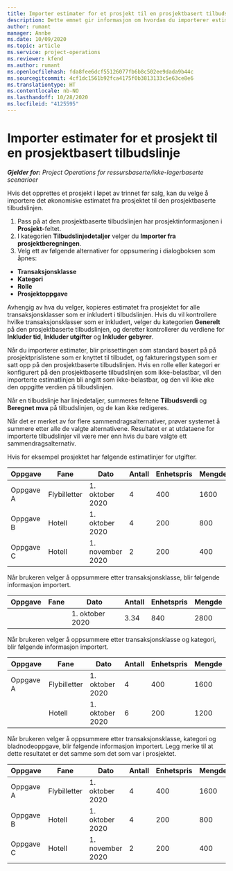 ```yaml
---
title: Importer estimater for et prosjekt til en prosjektbasert tilbudslinje
description: Dette emnet gir informasjon om hvordan du importerer estimater fra et prosjekt til en tilbudslinje.
author: rumant
manager: Annbe
ms.date: 10/09/2020
ms.topic: article
ms.service: project-operations
ms.reviewer: kfend
ms.author: rumant
ms.openlocfilehash: fda8fee6dcf55126077fb6b8c502ee9dada9b44c
ms.sourcegitcommit: 4cf1dc1561b92fca4175f0b3813133c5e63ce8e6
ms.translationtype: HT
ms.contentlocale: nb-NO
ms.lasthandoff: 10/28/2020
ms.locfileid: "4125595"
---
```

# <a name="import-estimates-for-a-project-to-a-project-based-quote-line"></a>Importer estimater for et prosjekt til en prosjektbasert tilbudslinje

_**Gjelder for:** Project Operations for ressursbaserte/ikke-lagerbaserte scenarioer_


Hvis det opprettes et prosjekt i løpet av trinnet før salg, kan du velge å importere det økonomiske estimatet fra prosjektet til den prosjektbaserte tilbudslinjen.

1. Pass på at den prosjektbaserte tilbudslinjen har prosjektinformasjonen i **Prosjekt**-feltet.
2. I kategorien **Tilbudslinjedetaljer** velger du **Importer fra prosjektberegningen**.
3. Velg ett av følgende alternativer for oppsumering i dialogboksen som åpnes:

  - **Transaksjonsklasse**
  - **Kategori**
  - **Rolle** 
  - **Prosjektoppgave**

Avhengig av hva du velger, kopieres estimatet fra prosjektet for alle transaksjonsklasser som er inkludert i tilbudslinjen. Hvis du vil kontrollere hvilke transaksjonsklasser som er inkludert, velger du kategorien **Generelt** på den prosjektbaserte tilbudslinjen, og deretter kontrollerer du verdiene for **Inkluder tid**, **Inkluder utgifter** og **Inkluder gebyrer**.

Når du importerer estimater, blir prissettingen som standard basert på på prosjektprislistene som er knyttet til tilbudet, og faktureringstypen som er satt opp på den prosjektbaserte tilbudslinjen. Hvis en rolle eller kategori er konfigurert på den prosjektbaserte tilbudslinjen som ikke-belastbar, vil den importerte estimatlinjen bli angitt som ikke-belastbar, og den vil ikke øke den oppgitte verdien på tilbudslinjen.

Når en tilbudslinje har linjedetaljer, summeres feltene **Tilbudsverdi** og **Beregnet mva** på tilbudslinjen, og de kan ikke redigeres.

Når det er merket av for flere sammendragsalternativer, prøver systemet å summere etter alle de valgte alternativene. Resultatet er at utdataene for importerte tilbudslinjer vil være mer enn hvis du bare valgte ett sammendragsalternativ.

Hvis for eksempel prosjektet har følgende estimatlinjer for utgifter.

| Oppgave | Fane | Dato | Antall | Enhetspris | Mengde |
| --- | --- | --- | --- | --- | --- |
| Oppgave A | Flybilletter | 1. oktober 2020 | 4 | 400 | 1600 |
| Oppgave B | Hotell | 1. oktober 2020 | 4 | 200 | 800 |
| Oppgave C | Hotell | 1. november 2020 | 2 | 200 | 400 |

Når brukeren velger å oppsummere etter transaksjonsklasse, blir følgende informasjon importert.

| Oppgave | Fane | Dato | Antall | Enhetspris | Mengde |
| --- | --- | --- | --- | --- | --- |
| | | 1. oktober 2020 | 3.34 | 840 | 2800 |

Når brukeren velger å oppsummere etter transaksjonsklasse og kategori, blir følgende informasjon importert.

| Oppgave | Fane | Dato | Antall | Enhetspris | Mengde |
| --- | --- | --- | --- | --- | --- |
| Oppgave A | Flybilletter | 1. oktober 2020 | 4 | 400 | 1600 |
| | Hotell | 1. oktober 2020 | 6 | 200 | 1200 |

Når brukeren velger å oppsummere etter transaksjonsklasse, kategori og bladnodeoppgave, blir følgende informasjon importert. Legg merke til at dette resultatet er det samme som det som var i prosjektet.

| Oppgave | Fane | Dato | Antall | Enhetspris | Mengde |
| --- | --- | --- | --- | --- | --- |
| Oppgave A | Flybilletter | 1. oktober 2020 | 4 | 400 | 1600 |
| Oppgave B | Hotell | 1. oktober 2020 | 4 | 200 | 800 |
| Oppgave C | Hotell | 1. november 2020 | 2 | 200 | 400 |
